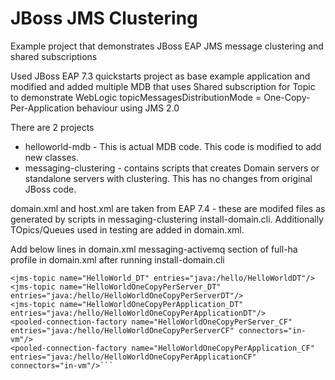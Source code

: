 # JBoss JMS Clustering 
Example project that demonstrates JBoss EAP JMS message clustering and shared subscriptions

Used JBoss EAP 7.3 quickstarts project as base example application and modified and added multiple MDB that uses Shared subscription for Topic to demonstrate WebLogic topicMessagesDistributionMode = One-Copy-Per-Application behaviour using JMS 2.0

There are 2 projects
- helloworld-mdb - This is actual MDB code. This code is modified to add new classes.
- messaging-clustering - contains scripts that creates Domain servers or standalone servers with clustering. This has no changes from original JBoss code.

domain.xml and host.xml are taken from EAP 7.4 - these are modifed files as generated by scripts in messaging-clustering install-domain.cli. Additionally TOpics/Queues used in testing are added in domain.xml.

Add below lines in domain.xml messaging-activemq section of full-ha profile in domain.xml after running install-domain.cli

 ```<jms-queue name="HelloWorld_DQ" entries="java:/hello/HelloWorldDQ"/>
 <jms-topic name="HelloWorld_DT" entries="java:/hello/HelloWorldDT"/>
 <jms-topic name="HelloWorldOneCopyPerServer_DT" entries="java:/hello/HelloWorldOneCopyPerServerDT"/>
 <jms-topic name="HelloWorldOneCopyPerApplication_DT" entries="java:/hello/HelloWorldOneCopyPerApplicationDT"/>
 <pooled-connection-factory name="HelloWorldOneCopyPerServer_CF" entries="java:/hello/HelloWorldOneCopyPerServerCF" connectors="in-vm"/>
 <pooled-connection-factory name="HelloWorldOneCopyPerApplication_CF" entries="java:/hello/HelloWorldOneCopyPerApplicationCF" connectors="in-vm"/>```
